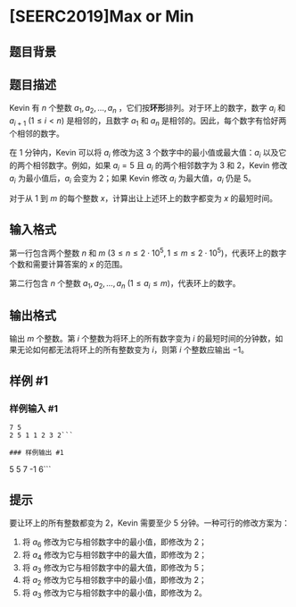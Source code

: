 # [SEERC2019]Max or Min

## 题目背景



## 题目描述

Kevin 有 $n$ 个整数 $a_1, a_2, \dots, a_n$ ，它们按**环形**排列。对于环上的数字，数字 $a_i$ 和 $a_{i+1} \ (1 \leq i < n)$ 是相邻的，且数字 $a_1$ 和 $a_n$ 是相邻的。因此，每个数字有恰好两个相邻的数字。

在 $1$ 分钟内，Kevin 可以将 $a_i$ 修改为这 $3$ 个数字中的最小值或最大值：$a_i$ 以及它的两个相邻数字。例如，如果 $a_i=5$ 且 $a_i$ 的两个相邻数字为 $3$ 和 $2$，Kevin 修改 $a_i$ 为最小值后，$a_i$ 会变为 $2$；如果 Kevin 修改 $a_i$ 为最大值，$a_i$ 仍是 $5$。

对于从 $1$ 到 $m$ 的每个整数 $x$，计算出让上述环上的数字都变为 $x$ 的最短时间。

## 输入格式

第一行包含两个整数 $n$ 和 $m \ (3 \leq n \leq 2 \cdot 10^5, 1 \leq m \leq 2 \cdot 10^5)$，代表环上的数字个数和需要计算答案的 $x$ 的范围。

第二行包含 $n$ 个整数 $a_1, a_2, \dots, a_n \ (1 \leq a_i \leq m)$，代表环上的数字。

## 输出格式

输出 $m$ 个整数。第 $i$ 个整数为将环上的所有数字变为 $i$ 的最短时间的分钟数，如果无论如何都无法将环上的所有整数变为 $i$，则第 $i$ 个整数应输出 $-1$。

## 样例 #1

### 样例输入 #1
```
7 5
2 5 1 1 2 3 2```

### 样例输出 #1

```
5 5 7 -1 6```

## 提示

要让环上的所有整数都变为 $2$，Kevin 需要至少 $5$ 分钟。一种可行的修改方案为：

1. 将 $a_6$ 修改为它与相邻数字中的最小值，即修改为 $2$；
2. 将 $a_4$ 修改为它与相邻数字中的最大值，即修改为 $2$；
3. 将 $a_3$ 修改为它与相邻数字中的最大值，即修改为 $5$；
4. 将 $a_2$ 修改为它与相邻数字中的最小值，即修改为 $2$；
5. 将 $a_3$ 修改为它与相邻数字中的最小值，即修改为 $2$。
